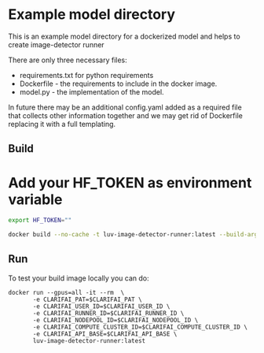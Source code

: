 

# Example model directory

This is an example model directory for a dockerized model and helps to create image-detector runner

There are only three necessary files:
 - requirements.txt for python requirements
 - Dockerfile - the requirements to include in the docker image.
 - model.py - the implementation of the model.

In future there may be an additional config.yaml added as a required file that collects other
 information together and we may get rid of Dockerfile replacing it with a full templating.


## Build

# Add your HF_TOKEN as environment variable
```bash
export HF_TOKEN=""
```

```bash
docker build --no-cache -t luv-image-detector-runner:latest --build-arg TARGET_PLATFORM="linux/amd64" --build-arg DRIVER_VERSION=530 --build-arg CUDA_VERSION=12.1.0 --build-arg PYTHON_VERSION=3.10 --build-arg HF_TOKEN=$HF_TOKEN --progress=plain  .
```

## Run

To test your build image locally you can do:
```
docker run --gpus=all -it --rm  \
       -e CLARIFAI_PAT=$CLARIFAI_PAT \
       -e CLARIFAI_USER_ID=$CLARIFAI_USER_ID \
       -e CLARIFAI_RUNNER_ID=$CLARIFAI_RUNNER_ID \
       -e CLARIFAI_NODEPOOL_ID=$CLARIFAI_NODEPOOL_ID \
       -e CLARIFAI_COMPUTE_CLUSTER_ID=$CLARIFAI_COMPUTE_CLUSTER_ID \
       -e CLARIFAI_API_BASE=$CLARIFAI_API_BASE \
       luv-image-detector-runner:latest
```
